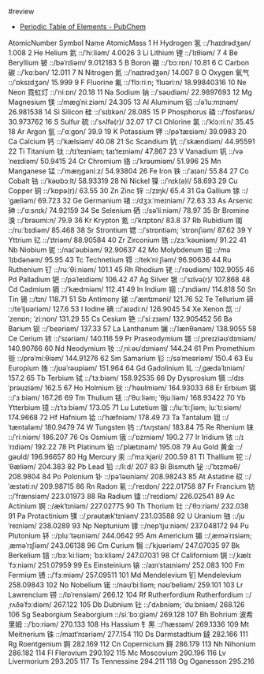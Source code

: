 
#review 
- [Periodic Table of Elements - PubChem](https://pubchem.ncbi.nlm.nih.gov/periodic-table/)

AtomicNumber    Symbol  Name                    AtomicMass
1       H       Hydrogen        氢      ::/ˈhaɪdrədʒən/ 1.008
2       He      Helium  氦      ::/ˈhiːliəm/    4.0026
3       Li      Lithium 锂      ::/ˈlɪθiəm/     7
4       Be      Beryllium       铍      ::/bəˈrɪliəm/   9.012183
5       B       Boron   硼      ::/ˈbɔːrɒn/     10.81
6       C       Carbon  碳      ::/ˈkɑːbən/     12.011
7       N       Nitrogen        氮      ::/ˈnaɪtrədʒən/ 14.007
8       O       Oxygen  氧气    ::/ˈɒksɪdʒən/   15.999
9       F       Fluorine        氟      ::/ˈflɔːriːn; ˈflʊəriːn/        18.99840316
10      Ne      Neon    霓虹灯  ::/ˈniːɒn/      20.18
11      Na      Sodium  钠      ::/ˈsəʊdiəm/    22.9897693
12      Mg      Magnesium       镁      ::/mæɡˈniːziəm/ 24.305
13      Al      Aluminum        铝      ::/əˈluːmɪnəm/  26.981538
14      Si      Silicon 硅      ::/ˈsɪlɪkən/    28.085
15      P       Phosphorus      磷      ::/ˈfɒsfərəs/   30.973762
16      S       Sulfur  硫      ::/ˈsʌlfə(r)/   32.07
17      Cl      Chlorine        氯      ::/ˈklɔːriːn/   35.45
18      Ar      Argon   氩      ::/ˈɑːɡɒn/      39.9
19      K       Potassium       钾      ::/pəˈtæsiəm/   39.0983
20      Ca      Calcium 钙      ::/ˈkælsiəm/    40.08
21      Sc      Scandium        钪      ::/ˈskændiəm/   44.95591
22      Ti      Titanium        钛      ::/tɪˈteɪniəm; taɪˈteɪniəm/     47.867
23      V       Vanadium        钒      ::/vəˈneɪdiəm/  50.9415
24      Cr      Chromium        铬      ::/ˈkrəʊmiəm/   51.996
25      Mn      Manganese       锰      ::/ˈmæŋɡəniːz/  54.93804
26      Fe      Iron    铁      ::/ˈaɪən/       55.84
27      Co      Cobalt  钴      ::/ˈkəʊbɔːlt/   58.93319
28      Ni      Nickel  镍      ::/ˈnɪk(ə)l/    58.693
29      Cu      Copper  铜      ::/ˈkɒpə(r)/    63.55
30      Zn      Zinc    锌      ::/zɪŋk/        65.4
31      Ga      Gallium 镓      ::/ˈɡæliəm/     69.723
32      Ge      Germanium       锗      ::/dʒɜːˈmeɪniəm/        72.63
33      As      Arsenic 砷      ::/ˈɑːsnɪk/     74.92159
34      Se      Selenium        硒      ::/səˈliːniəm/  78.97
35      Br      Bromine 溴      ::/ˈbrəʊmiːn/   79.9
36      Kr      Krypton 氪      ::/ˈkrɪptɒn/    83.8
37      Rb      Rubidium        铷      ::/ruːˈbɪdiəm/  85.468
38      Sr      Strontium       锶      ::/ˈstrɒntiəm; ˈstrɒnʃiəm/      87.62
39      Y       Yttrium 钇      ::/ˈɪtriəm/     88.90584
40      Zr      Zirconium       锆      ::/zɜːˈkəʊniəm/ 91.22
41      Nb      Niobium 铌      ::/naɪˈəʊbiəm/  92.90637
42      Mo      Molybdenum      钼      ::/məˈlɪbdənəm/ 95.95
43      Tc      Technetium      锝      ::/tekˈniːʃiəm/ 96.90636
44      Ru      Ruthenium       钌      ::/ruːˈθiːniəm/ 101.1
45      Rh      Rhodium 铑      ::/ˈrəʊdiəm/    102.9055
46      Pd      Palladium       钯      ::/pəˈleɪdiəm/  106.42
47      Ag      Silver  银      ::/ˈsɪlvə(r)/   107.868
48      Cd      Cadmium 镉      ::/ˈkædmiəm/    112.41
49      In      Indium  铟      ::/ˈɪndiəm/     114.818
50      Sn      Tin     锡      ::/tɪn/ 118.71
51      Sb      Antimony        锑      ::/ˈæntɪməni/   121.76
52      Te      Tellurium       碲      ::/teˈljʊəriəm/ 127.6
53      I       Iodine  碘      ::/ˈaɪədiːn/    126.9045
54      Xe      Xenon   氙      ::/ˈzenɒn; ˈziːnɒn/     131.29
55      Cs      Cesium  铯      ::/ˈsiːzɪəm/    132.905452
56      Ba      Barium  钡      ::/ˈbeəriəm/    137.33
57      La      Lanthanum       镧      ::/ˈlænθənəm/   138.9055
58      Ce      Cerium  铈      ::/ˈsɪəriəm/    140.116
59      Pr      Praseodymium    镨      ::/ˌpreɪziəʊˈdɪmiəm/    140.90766
60      Nd      Neodymium       钕      ::/ˌniːəʊˈdɪmiəm/       144.24
61      Pm      Promethium      钷      ::/prəˈmiːθiəm/ 144.91276
62      Sm      Samarium        钐      ::/səˈmeəriəm/  150.4
63      Eu      Europium        铕      ::/jʊəˈrəʊpiəm/ 151.964
64      Gd      Gadolinium      钆      ::/ˌɡædəˈlɪniəm/        157.2
65      Tb      Terbium 铽      ::/ˈtɜːbiəm/    158.92535
66      Dy      Dysprosium      镝      ::/dɪsˈprəʊziəm/        162.5
67      Ho      Holmium 钬      ::/ˈhəʊlmiəm/   164.93033
68      Er      Erbium  铒      ::/ˈɜːbiəm/     167.26
69      Tm      Thulium 铥      ::/ˈθuːliəm; ˈθjuːliəm/ 168.93422
70      Yb      Ytterbium       镱      ::/ɪˈtɜːbiəm/   173.05
71      Lu      Lutetium        镏      ::/luːˈtiːʃiəm; luːˈtiːsiəm/    174.9668
72      Hf      Hafnium 铪      ::/ˈhæfniəm/    178.49
73      Ta      Tantalum        钽      ::/ˈtæntələm/   180.9479
74      W       Tungsten        钨      ::/ˈtʌŋstən/    183.84
75      Re      Rhenium 铼      ::/ˈriːniəm/    186.207
76      Os      Osmium  锇      ::/ˈɒzmiəm/     190.2
77      Ir      Iridium 铱      ::/ɪˈrɪdiəm/    192.22
78      Pt      Platinum        铂      ::/ˈplætɪnəm/   195.08
79      Au      Gold    黄金    ::/ɡəʊld/       196.96657
80      Hg      Mercury 汞      ::/ˈmɜːkjəri/   200.59
81      Tl      Thallium        铊      ::/ˈθæliəm/     204.383
82      Pb      Lead    铅      ::/liːd/        207
83      Bi      Bismuth 铋      ::/ˈbɪzməθ/     208.9804
84      Po      Polonium        钋      ::/pəˈləʊniəm/  208.98243
85      At      Astatine        砹      ::/ˈæstətiːn/   209.98715
86      Rn      Radon   氡      ::/ˈreɪdɒn/     222.01758
87      Fr      Francium        钫      ::/ˈfrænsiəm/   223.01973
88      Ra      Radium  镭      ::/ˈreɪdiəm/    226.02541
89      Ac      Actinium        锕      ::/ækˈtɪniəm/   227.02775
90      Th      Thorium 钍      ::/ˈθɔːriəm/    232.038
91      Pa      Protactinium    镤      ::/ˌprəʊtækˈtɪniəm/     231.03588
92      U       Uranium 铀      ::/juˈreɪniəm/  238.0289
93      Np      Neptunium       镎      ::/nepˈtjuːniəm/        237.048172
94      Pu      Plutonium       钚      ::/pluːˈtəʊniəm/        244.0642
95      Am      Americium       镅      ::/ˌæməˈrɪsiəm; ˌæməˈrɪʃiəm/    243.06138
96      Cm      Curium  锔      ::/ˈkjʊəriəm/   247.07035
97      Bk      Berkelium       锫      ::/bɜːˈkiːliəm; ˈbɜːkliəm/      247.07031
98      Cf      Californium     锎      ::/ˌkælɪˈfɔːniəm/       251.07959
99      Es      Einsteinium     锿      ::/aɪnˈstaɪniəm/        252.083
100     Fm      Fermium 镄      ::/ˈfɜːmiəm/    257.09511
101     Md      Mendelevium     钔      Mendelevium     258.09843
102     No      Nobelium        锘      ::/nəʊˈbiːliəm; nəʊˈbeliəm/     259.101
103     Lr      Lawrencium      铹      ::/lɒˈrensiəm/  266.12
104     Rf      Rutherfordium   Rutherfordium   ::/ˌrʌðəˈfɔːdiəm/       267.122
105     Db      Dubnium 钍      ::/ˈdʌbniəm; ˈduːbniəm/ 268.126
106     Sg      Seaborgium      Seaborgium      ::/siːˈbɔːɡiəm/ 269.128
107     Bh      Bohrium 波希里姆        ::/ˈbɔːriəm/    270.133
108     Hs      Hassium 钅黑    ::/ˈhæsɪəm/     269.1336
109     Mt      Meitnerium      铢      ::/maɪtˈnɪəriəm/        277.154
110     Ds      Darmstadtium    鐽              282.166
111     Rg      Roentgenium     锕              282.169
112     Cn      Copernicium     鎶              286.179
113     Nh      Nihonium                        286.182
114     Fl      Flerovium                       290.192
115     Mc      Moscovium                       290.196
116     Lv      Livermorium                     293.205
117     Ts      Tennessine                      294.211
118     Og      Oganesson                       295.216
